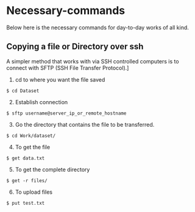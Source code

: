 # Necessary-commands

Below here is the necessary commands for day-to-day works of all kind.

## Copying a file or Directory over ssh

A simpler method that works with via SSH controlled computers is to connect with SFTP (SSH File Transfer Protocol).]

1. cd to where you want the file saved
```
$ cd Dataset
```
2. Establish connection
```
$ sftp username@server_ip_or_remote_hostname
```
3. Go the directory that contains the file to be transferred.
```
$ cd Work/dataset/
```
4. To get the file
```
$ get data.txt
```
5. To get the complete directory
```
$ get -r files/
```
6. To upload files
```
$ put test.txt
```